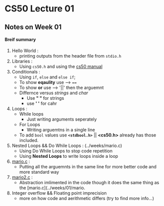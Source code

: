 # CS50 Lecture 01

## Notes on <b>Week 01</b>

#### Breif summary 

01. Hello World :
    - printing outputs from the header file from `stdio.h`
02. Libraries :
    - Using `cs50.h` and using the [cs50 manual](man.cs50.io)
03. Conditionals :
    - Using `if`, `else` and `else if`;
    - To show <b>eqaulity</b> use --> `==` 
    - To show <b>or</b> use --> '||' then the arguemnt
    - Differnce versus *strings* and *char*
        - Use <b>" " </b> for strings
        - use <b>' '</b> for cahr
04. Loops :
    - While loops
        - Just writing arguments seperately 
    - For Loops
        - Writing arguemtns in a single line
    - To add `bool` values use <b>`<stdbool.h>`</b> || <b><cs50.h></b> already has those included. 
05. Nested Loops && Do While Loops : (../weeks/mario.c)
    - Using </b>Do While Loops</b> to stop code repetition 
    - Using <b>Nested Loops</b> to write loops inside a loop
06. [mario.c](../weeks/01/mario.c) :
    - Putting all the arguemnts in the same line for more better code and more standard way
07. [mario2.c](../weeks/01/mario2.c) :
    - Abstraction imlimented in the code though it does the same thing as the [mario.c](../weeks/01/mario.
08. Integer overflow && Floating point imprecision
    - more on how code and aerithmetic differs (try to find more info...)